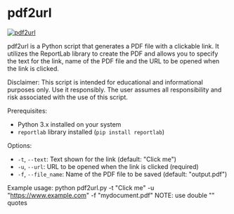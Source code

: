 # pdf2url

<a href="https://streamable.com/arr12g" title="pdf2url"><img src="https://github.com/ATTACKnDEFEND/pdf2url/blob/main/images/pdf2url.png" alt="pdf2url" /></a>

pdf2url is a Python script that generates a PDF file with a clickable link. It utilizes the ReportLab library to create the PDF and allows you to specify the text for the link, name of the PDF file and the URL to be opened when the link is clicked.

Disclaimer:
This script is intended for educational and informational purposes only. Use it responsibly. The user assumes all responsibility and risk associated with the use of this script.

Prerequisites:
- Python 3.x installed on your system
- `reportlab` library installed (`pip install reportlab`)

Options:
- `-t`, `--text`: Text shown for the link (default: "Click me")
- `-u`, `--url`: URL to be opened when the link is clicked (required)
- `-f`, `--file_name`: Name of the PDF file to be saved (default: "output.pdf")

Example usage:
python pdf2url.py -t "Click me" -u "https://www.example.com" -f "mydocument.pdf"
NOTE: use double "" quotes


